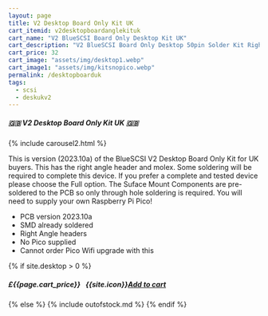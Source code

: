 ```yaml
---
layout: page
title: V2 Desktop Board Only Kit UK
cart_itemid: v2desktopboardanglekituk
cart_name: "V2 BlueSCSI Board Only Desktop Kit UK"
cart_description: "V2 BlueSCSI Board Only Desktop 50pin Solder Kit Right Angle - NO Pico"
cart_price: 32
cart_image: "assets/img/desktop1.webp"
cart_image1: "assets/img/kitsnopico.webp"
permalink: /desktopboarduk
tags: 
  - scsi
  - deskukv2
---
```


##### 🇬🇧 V2 Desktop Board Only Kit UK 🇬🇧

{% include carousel2.html %}

This is version (2023.10a) of the BlueSCSI V2 Desktop Board Only Kit for UK buyers. This has the right angle header and molex. Some soldering will be required to complete this device. If you prefer a complete and tested device please choose the Full option. The Suface Mount Components are pre-soldered to the PCB so only through hole soldering is required. You will need to supply your own Raspberry Pi Pico!

* PCB version 2023.10a
* SMD already soldered
* Right Angle headers
* No Pico supplied
* Cannot order Pico Wifi upgrade with this

{% if site.desktop > 0 %}
##### £{{page.cart_price}} &nbsp; {{site.icon}}[Add to cart](/cart#{{page.cart_itemid}})
{% else %}
{% include outofstock.md %}
{% endif %}